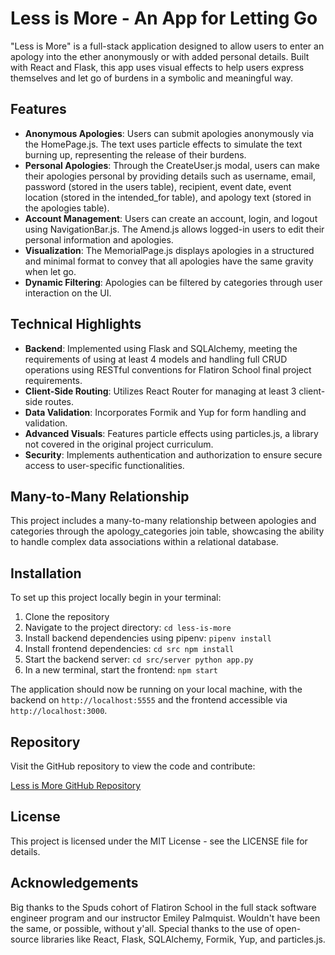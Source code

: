 # Less is More - An App for Letting Go

"Less is More" is a full-stack application designed to allow users to enter an apology into the ether anonymously or with added personal details. Built with React and Flask, this app uses visual effects to help users express themselves and let go of burdens in a symbolic and meaningful way.

## Features

- **Anonymous Apologies**: Users can submit apologies anonymously via the HomePage.js. The text uses particle effects to simulate the text burning up, representing the release of their burdens.
- **Personal Apologies**: Through the CreateUser.js modal, users can make their apologies personal by providing details such as username, email, password (stored in the users table), recipient, event date, event location (stored in the intended_for table), and apology text (stored in the apologies table).
- **Account Management**: Users can create an account, login, and logout using NavigationBar.js. The Amend.js allows logged-in users to edit their personal information and apologies.
- **Visualization**: The MemorialPage.js displays apologies in a structured and minimal format to convey that all apologies have the same gravity when let go.
- **Dynamic Filtering**: Apologies can be filtered by categories through user interaction on the UI.

## Technical Highlights

- **Backend**: Implemented using Flask and SQLAlchemy, meeting the requirements of using at least 4 models and handling full CRUD operations using RESTful conventions for Flatiron School final project requirements.
- **Client-Side Routing**: Utilizes React Router for managing at least 3 client-side routes.
- **Data Validation**: Incorporates Formik and Yup for form handling and validation.
- **Advanced Visuals**: Features particle effects using particles.js, a library not covered in the original project curriculum.
- **Security**: Implements authentication and authorization to ensure secure access to user-specific functionalities.

## Many-to-Many Relationship

This project includes a many-to-many relationship between apologies and categories through the apology_categories join table, showcasing the ability to handle complex data associations within a relational database.

## Installation

To set up this project locally begin in your terminal:

1. Clone the repository
2. Navigate to the project directory: `cd less-is-more`
3. Install backend dependencies using pipenv: `pipenv install`
4. Install frontend dependencies:
       `cd src
       npm install`
6. Start the backend server:
       `cd src/server
       python app.py`
8. In a new terminal, start the frontend: `npm start`


The application should now be running on your local machine, with the backend on `http://localhost:5555` and the frontend accessible via `http://localhost:3000`.

## Repository

Visit the GitHub repository to view the code and contribute:

[Less is More GitHub Repository](https://github.com/KentRiggs/less-is-more)

## License

This project is licensed under the MIT License - see the LICENSE file for details.

## Acknowledgements

Big thanks to the Spuds cohort of Flatiron School in the full stack software engineer program and our instructor Emiley Palmquist. Wouldn't have been the same, or possible, without y'all. 
Special thanks to the use of open-source libraries like React, Flask, SQLAlchemy, Formik, Yup, and particles.js.
